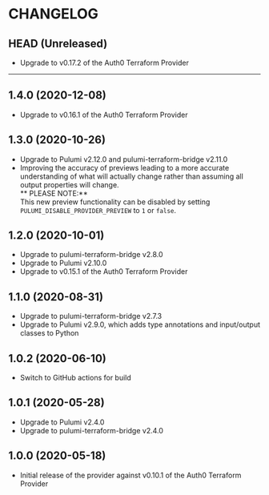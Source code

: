 CHANGELOG
=========

## HEAD (Unreleased)
* Upgrade to v0.17.2 of the Auth0 Terraform Provider

---

## 1.4.0 (2020-12-08)
* Upgrade to v0.16.1 of the Auth0 Terraform Provider

## 1.3.0 (2020-10-26)
* Upgrade to Pulumi v2.12.0 and pulumi-terraform-bridge v2.11.0
* Improving the accuracy of previews leading to a more accurate understanding of what will actually change rather than assuming all output properties will change.  
  ** PLEASE NOTE:**  
  This new preview functionality can be disabled by setting `PULUMI_DISABLE_PROVIDER_PREVIEW` to `1` or `false`.

## 1.2.0 (2020-10-01)
* Upgrade to pulumi-terraform-bridge v2.8.0
* Upgrade to Pulumi v2.10.0
* Upgrade to v0.15.1 of the Auth0 Terraform Provider

## 1.1.0 (2020-08-31)
* Upgrade to pulumi-terraform-bridge v2.7.3
* Upgrade to Pulumi v2.9.0, which adds type annotations and input/output classes to Python

## 1.0.2 (2020-06-10)
* Switch to GitHub actions for build

## 1.0.1 (2020-05-28)
* Upgrade to Pulumi v2.4.0
* Upgrade to pulumi-terraform-bridge v2.4.0

## 1.0.0 (2020-05-18)
* Initial release of the provider against v0.10.1 of the Auth0 Terraform Provider
